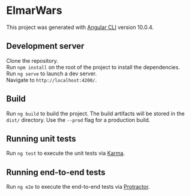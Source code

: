 # ElmarWars

This project was generated with [Angular CLI](https://github.com/angular/angular-cli) version 10.0.4.

## Development server

Clone the repository.  
Run `npm install` on the root of the project to install the dependencies.  
Run `ng serve` to launch a dev server.  
Navigate to `http://localhost:4200/`.


## Build

Run `ng build` to build the project. The build artifacts will be stored in the `dist/` directory. Use the `--prod` flag for a production build.

## Running unit tests

Run `ng test` to execute the unit tests via [Karma](https://karma-runner.github.io).

## Running end-to-end tests

Run `ng e2e` to execute the end-to-end tests via [Protractor](http://www.protractortest.org/).
